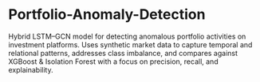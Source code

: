 # Portfolio-Anomaly-Detection
Hybrid LSTM–GCN model for detecting anomalous portfolio activities on investment platforms. Uses synthetic market data to capture temporal and relational patterns, addresses class imbalance, and compares against XGBoost &amp; Isolation Forest with a focus on precision, recall, and explainability.
